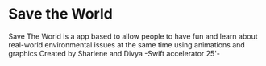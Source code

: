 # Save the World
Save The World is a app based to allow people to have fun and learn about real-world environmental issues at the same time using animations and graphics
Created by Sharlene and Divya
-Swift accelerator 25'- 
